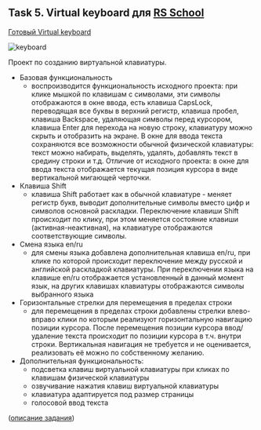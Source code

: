 ## Task 5. Virtual keyboard для [RS School](https://rs.school/)

[Готовый Virtual keyboard](https://gregorymoskalev.github.io/virtual-keyboard/virtual-keyboard/) 

![keyboard](https://user-images.githubusercontent.com/62020954/115161373-02632780-a0a6-11eb-880c-fe40f2b86369.JPG)

Проект по созданию виртуальной клавиатуры.

- Базовая функциональность
  - воспроизводится функциональность исходного проекта: при клике мышкой по клавишам с символами, эти символы отображаются в окне ввода, есть клавиша CapsLock, переводящая все буквы в верхний регистр, клавиша пробел, клавиша Backspace, удаляющая символы перед курсором, клавиша Enter для перехода на новую строку, клавиатуру можно скрыть и отобразить на экране. В окне для ввода текста сохраняются все возможности обычной физической клавиатуры: текст можно набирать, выделять, удалять, добавлять текст в средину строки и т.д. Отличие от исходного проекта: в окне для ввода текста отображается текущая позиция курсора в виде вертикальной мигающей черточки.
- Клавиша Shift 
  - клавиша Shift работает как в обычной клавиатуре - меняет регистр букв, выводит дополнительные символы вместо цифр и символов основной раскладки. Переключение клавиши Shift происходит по клику, при этом меняется состояние клавиши (активная-неактивная), на клавиатуре отображаются соответствующие символы. 
- Смена языка en/ru 
  - для смены языка добавлена дополнительная клавиша en/ru, при клике по которой происходит переключение между русской и английской раскладкой клавиатуры. При переключении языка на клавише en/ru отображается установленный в данный момент язык, на других клавишах клавиатуры отображаются символы выбранного языка
- Горизонтальные стрелки для перемещения в пределах строки 
  - для перемещения в пределах строки добавлены стрелки влево-вправо клики по которым реализуют горизонтальную навигацию позиции курсора. После перемещения позиции курсора ввод/удаление текста происходит по позиции курсора в т.ч. внутри строки. Вертикальная навигация не требуется и не оценивается, реализовать её можно по собственному желанию.
- Дополнительная функциональность:
  - подсветка клавиш виртуальной клавиатуры при кликах по клавишам физической клавиатуры 
  - озвучивание нажатия клавиш виртуальной клавиатуры 
  - клавиатура адаптируется под размер страницы 
  - голосовой ввод текста


([описание задания](https://github.com/rolling-scopes-school/tasks/blob/master/tasks/ready-projects/virtual-keyboard.md))
